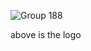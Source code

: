 ![Group 188](https://user-images.githubusercontent.com/47083024/97584467-a5f24a00-1a2a-11eb-920f-7859a3e91dc5.png)

above is the logo
